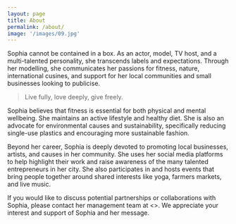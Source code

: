 ```yaml
---
layout: page
title: About
permalink: /about/
image: '/images/09.jpg'
---
```

Sophia cannot be contained in a box. As an actor, model, TV host, and a multi-talented personality, she transcends labels and expectations. Through her modelling, she communicates her passions for fitness, nature, international cusines, and support for her local communities and small businesses looking to publicise.

> Live fully, love deeply, give freely.

Sophia believes that fitness is essential for both physical and mental wellbeing. She maintains an active lifestyle and healthy diet. She is also an advocate for environmental causes and sustainability, specifically reducing single-use plastics and encouraging more sustainable fashion.

Beyond her career, Sophia is deeply devoted to promoting local businesses, artists, and causes in her community. She uses her social media platforms to help highlight their work and raise awareness of the many talented entrepreneurs in her city. She also participates in and hosts events that bring people together around shared interests like yoga, farmers markets, and live music.

If you would like to discuss potential partnerships or collaborations with Sophia, please contact her management team at <>. We appreciate your interest and support of Sophia and her message.